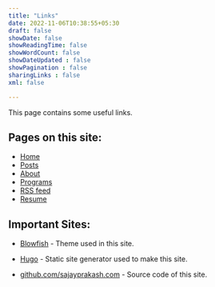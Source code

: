```yaml
---
title: "Links"
date: 2022-11-06T10:38:55+05:30
draft: false 
showDate: false
showReadingTime: false
showWordCount: false
showDateUpdated : false
showPagination : false
sharingLinks : false
xml: false

---
```


This page contains some useful links.

## Pages on this site:

- [Home](/)
- [Posts](/posts)
- [About](/about)
- [Programs](/programs)
- [RSS feed](/index.xml)
- [Resume](/resume)

## Important Sites:

- [Blowfish](https://nunocoracao.github.io/blowfish/) - Theme used in this site.

- [Hugo](https://gohugo.io/) - Static site generator used to make this site.

- [github.com/sajayprakash.com](https://github.com/sajayprakash/sajayprakash.com) - Source code of this site.


